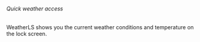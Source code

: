 ###### _Quick weather access_

WeatherLS shows you the current weather conditions and temperature on the lock screen.
